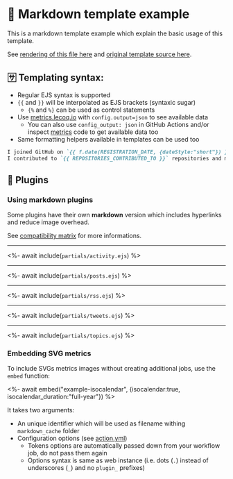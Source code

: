 # 📒 Markdown template example

This is a markdown template example which explain the basic usage of this template.

See [rendering of this file here](https://github.com/lowlighter/lowlighter/blob/master/metrics.markdown.full.md) and [original template source here](https://github.com/lowlighter/metrics/blob/master/source/templates/markdown/example.md).

## 🈂️ Templating syntax:

* Regular EJS syntax is supported
* `{{` and `}}` will be interpolated as EJS brackets (syntaxic sugar)
  * `{%` and `%}` can be used as control statements
* Use [metrics.lecoq.io](https://metrics.lecoq.io/) with `config.output=json` to see available data
  * You can also use `config_output: json` in GitHub Actions and/or inspect [metrics](https://github.com/lowlighter/metrics) code to get available data too
* Same formatting helpers available in templates can be used too

```markdown
I joined GitHub on `{{ f.date(REGISTRATION_DATE, {dateStyle:"short"}) }}`.
I contributed to `{{ REPOSITORIES_CONTRIBUTED_TO }}` repositories and made `{{ COMMITS }}` commits.
```

## 🧩 Plugins

### Using markdown plugins

Some plugins have their own **markdown** version which includes hyperlinks and reduce image overhead.

See [compatibility matrix](https://github.com/lowlighter/metrics#-templateplugin-compatibily-matrix) for more informations.

___

<%- await include(`partials/activity.ejs`) %>

___

<%- await include(`partials/posts.ejs`) %>

___

<%- await include(`partials/rss.ejs`) %>

___

<%- await include(`partials/tweets.ejs`) %>

___

<%- await include(`partials/topics.ejs`) %>

### Embedding SVG metrics

To include SVGs metrics images without creating additional jobs, use the `embed` function:

<%- await embed("example-isocalendar", {isocalendar:true, isocalendar_duration:"full-year"}) %>

It takes two arguments:
- An unique identifier which will be used as filename withing `markdown_cache` folder
- Configuration options (see [action.yml](https://github.com/lowlighter/metrics/blob/master/action.yml))
  - Tokens options are automatically passed down from your workflow job, do not pass them again
  - Options syntax is same as web instance (i.e. dots (`.`) instead of underscores (`_`) and no `plugin_` prefixes)

